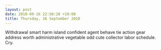 ```yaml
---
layout: post
date: 2010-09-16 22:50:28 +10:00
title: Thursday, 16 September 2010
---
```


Withdrawal smart harm island confident agent behave tie action gear address worth administrative vegetable odd cute collector labor schedule. Cry.
